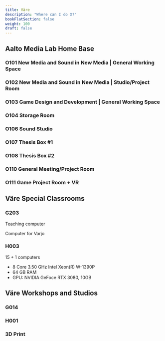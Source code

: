 ```yaml
---
title: Väre
description: "Where can I do X?"
bookFlatSection: false
weight: 100
draft: false
---
```


## Aalto Media Lab Home Base

### O101 New Media and Sound in New Media | General Working Space

### O102 New Media and Sound in New Media | Studio/Project Room

### O103 Game Design and Development | General Working Space

### O104 Storage Room

### O106 Sound Studio

### O107 Thesis Box #1

### O108 Thesis Box #2

### O110 General Meeting/Project Room

### O111 Game Project Room + VR

## Väre Special Classrooms

### G203

Teaching computer

Computer for Varjo

### H003

15 + 1 computers
- 8 Core 3.50 GHz Intel Xeon(R) W-1390P
- 64 GB RAM
- GPU: NVIDIA GeFoce RTX 3080, 10GB

## Väre Workshops and Studios

### G014

### H001

### 3D Print